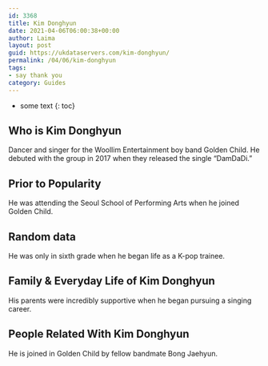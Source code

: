 ```yaml
---
id: 3368
title: Kim Donghyun
date: 2021-04-06T06:00:38+00:00
author: Laima
layout: post
guid: https://ukdataservers.com/kim-donghyun/
permalink: /04/06/kim-donghyun
tags:
- say thank you
category: Guides
---
```


* some text
{: toc}


## Who is Kim Donghyun
                  
                  
                  
Dancer and singer for the Woollim Entertainment boy band Golden Child. He debuted with the group in 2017 when they released the single &#8220;DamDaDi.&#8221; 
                  
              
            
              
            
                
                
                
## Prior to Popularity
                  
                  
                  
He was attending the Seoul School of Performing Arts when he joined Golden Child. 
                  
              
            
              
            
                
                
                
## Random data
                  
                  
                  
He was only in sixth grade when he began life as a K-pop trainee. 
                  
              
            
              
            
                
                
                
## Family & Everyday Life of Kim Donghyun
                  
                  
                  
His parents were incredibly supportive when he began pursuing a singing career. 
                  
              
            
              
            
                
                
                
## People Related With Kim Donghyun
                  
                  
                  
He is joined in Golden Child by fellow bandmate Bong Jaehyun. 
                  
              
            
              
            
                
              
            
              
              
            
            
              
            
          
          
          